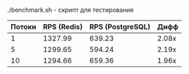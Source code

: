 ./benchmark.sh - скрипт для тестирования

| Потоки             | RPS (Redis) | RPS (PostgreSQL) | Дифф      |
|--------------------|-------------|------------------|-----------|
| 1                  | 1327.99     | 639.23           | 2.08x     |
| 5                  | 1299.65     | 594.24           | 2.19x     |
| 10                 | 1294.66     | 659.36           | 1.96x     |
